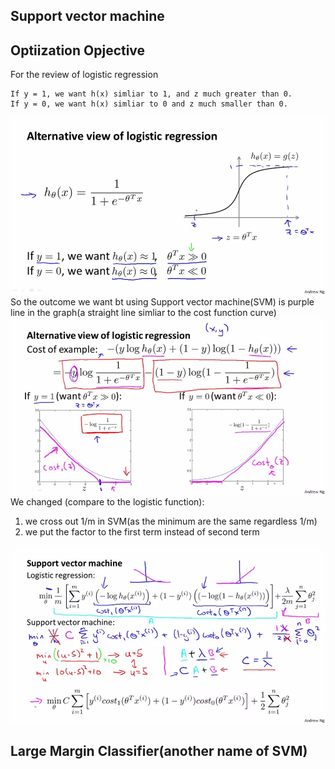 ## Support vector machine
## Optiization Opjective
For the review of logistic regression
```
If y = 1, we want h(x) simliar to 1, and z much greater than 0.
If y = 0, we want h(x) simliar to 0 and z much smaller than 0.
```
![](picture/ch7_1.png)
So the outcome we want bt using Support vector machine(SVM) is purple line in the graph(a straight line simliar to the cost function curve)
![](picture/ch7_2.png)
We changed (compare to the logistic function):
1. we cross out 1/m in SVM(as the minimum are the same regardless 1/m)
2. we put the factor to the first term instead of second term

![](picture/ch7_3.png)

## Large Margin Classifier(another name of SVM)
